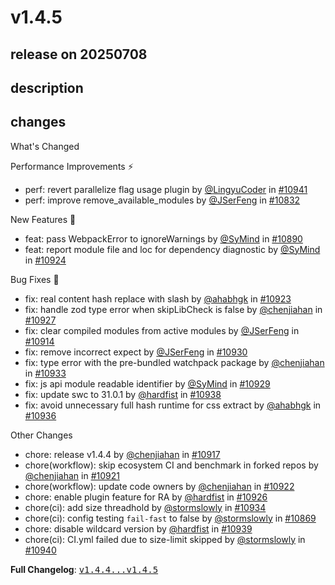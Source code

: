 # v1.4.5

## release on 20250708

## description

## changes

What's Changed

Performance Improvements ⚡

* perf: revert parallelize flag usage plugin by <a class="user-mention notranslate" data-hovercard-type="user" data-hovercard-url="/users/LingyuCoder/hovercard" data-octo-click="hovercard-link-click" data-octo-dimensions="link_type:self" href="https://github.com/LingyuCoder">@LingyuCoder</a> in <a class="issue-link js-issue-link" data-error-text="Failed to load title" data-id="3210908815" data-permission-text="Title is private" data-url="https://github.com/web-infra-dev/rspack/issues/10941" data-hovercard-type="pull_request" data-hovercard-url="/web-infra-dev/rspack/pull/10941/hovercard" href="https://github.com/web-infra-dev/rspack/pull/10941">#10941</a>
* perf: improve remove_available_modules by <a class="user-mention notranslate" data-hovercard-type="user" data-hovercard-url="/users/JSerFeng/hovercard" data-octo-click="hovercard-link-click" data-octo-dimensions="link_type:self" href="https://github.com/JSerFeng">@JSerFeng</a> in <a class="issue-link js-issue-link" data-error-text="Failed to load title" data-id="3186474692" data-permission-text="Title is private" data-url="https://github.com/web-infra-dev/rspack/issues/10832" data-hovercard-type="pull_request" data-hovercard-url="/web-infra-dev/rspack/pull/10832/hovercard" href="https://github.com/web-infra-dev/rspack/pull/10832">#10832</a>

New Features 🎉

* feat: pass WebpackError to ignoreWarnings by <a class="user-mention notranslate" data-hovercard-type="user" data-hovercard-url="/users/SyMind/hovercard" data-octo-click="hovercard-link-click" data-octo-dimensions="link_type:self" href="https://github.com/SyMind">@SyMind</a> in <a class="issue-link js-issue-link" data-error-text="Failed to load title" data-id="3198168606" data-permission-text="Title is private" data-url="https://github.com/web-infra-dev/rspack/issues/10890" data-hovercard-type="pull_request" data-hovercard-url="/web-infra-dev/rspack/pull/10890/hovercard" href="https://github.com/web-infra-dev/rspack/pull/10890">#10890</a>
* feat: report module file and loc for dependency diagnostic by <a class="user-mention notranslate" data-hovercard-type="user" data-hovercard-url="/users/SyMind/hovercard" data-octo-click="hovercard-link-click" data-octo-dimensions="link_type:self" href="https://github.com/SyMind">@SyMind</a> in <a class="issue-link js-issue-link" data-error-text="Failed to load title" data-id="3207839751" data-permission-text="Title is private" data-url="https://github.com/web-infra-dev/rspack/issues/10924" data-hovercard-type="pull_request" data-hovercard-url="/web-infra-dev/rspack/pull/10924/hovercard" href="https://github.com/web-infra-dev/rspack/pull/10924">#10924</a>

Bug Fixes 🐞

* fix: real content hash replace with slash by <a class="user-mention notranslate" data-hovercard-type="user" data-hovercard-url="/users/ahabhgk/hovercard" data-octo-click="hovercard-link-click" data-octo-dimensions="link_type:self" href="https://github.com/ahabhgk">@ahabhgk</a> in <a class="issue-link js-issue-link" data-error-text="Failed to load title" data-id="3207727714" data-permission-text="Title is private" data-url="https://github.com/web-infra-dev/rspack/issues/10923" data-hovercard-type="pull_request" data-hovercard-url="/web-infra-dev/rspack/pull/10923/hovercard" href="https://github.com/web-infra-dev/rspack/pull/10923">#10923</a>
* fix: handle zod type error when skipLibCheck is false by <a class="user-mention notranslate" data-hovercard-type="user" data-hovercard-url="/users/chenjiahan/hovercard" data-octo-click="hovercard-link-click" data-octo-dimensions="link_type:self" href="https://github.com/chenjiahan">@chenjiahan</a> in <a class="issue-link js-issue-link" data-error-text="Failed to load title" data-id="3207913272" data-permission-text="Title is private" data-url="https://github.com/web-infra-dev/rspack/issues/10927" data-hovercard-type="pull_request" data-hovercard-url="/web-infra-dev/rspack/pull/10927/hovercard" href="https://github.com/web-infra-dev/rspack/pull/10927">#10927</a>
* fix: clear compiled modules from active modules by <a class="user-mention notranslate" data-hovercard-type="user" data-hovercard-url="/users/JSerFeng/hovercard" data-octo-click="hovercard-link-click" data-octo-dimensions="link_type:self" href="https://github.com/JSerFeng">@JSerFeng</a> in <a class="issue-link js-issue-link" data-error-text="Failed to load title" data-id="3202206574" data-permission-text="Title is private" data-url="https://github.com/web-infra-dev/rspack/issues/10914" data-hovercard-type="pull_request" data-hovercard-url="/web-infra-dev/rspack/pull/10914/hovercard" href="https://github.com/web-infra-dev/rspack/pull/10914">#10914</a>
* fix: remove incorrect expect by <a class="user-mention notranslate" data-hovercard-type="user" data-hovercard-url="/users/JSerFeng/hovercard" data-octo-click="hovercard-link-click" data-octo-dimensions="link_type:self" href="https://github.com/JSerFeng">@JSerFeng</a> in <a class="issue-link js-issue-link" data-error-text="Failed to load title" data-id="3208060968" data-permission-text="Title is private" data-url="https://github.com/web-infra-dev/rspack/issues/10930" data-hovercard-type="pull_request" data-hovercard-url="/web-infra-dev/rspack/pull/10930/hovercard" href="https://github.com/web-infra-dev/rspack/pull/10930">#10930</a>
* fix: type error with the pre-bundled watchpack package by <a class="user-mention notranslate" data-hovercard-type="user" data-hovercard-url="/users/chenjiahan/hovercard" data-octo-click="hovercard-link-click" data-octo-dimensions="link_type:self" href="https://github.com/chenjiahan">@chenjiahan</a> in <a class="issue-link js-issue-link" data-error-text="Failed to load title" data-id="3208217876" data-permission-text="Title is private" data-url="https://github.com/web-infra-dev/rspack/issues/10933" data-hovercard-type="pull_request" data-hovercard-url="/web-infra-dev/rspack/pull/10933/hovercard" href="https://github.com/web-infra-dev/rspack/pull/10933">#10933</a>
* fix: js api module readable identifier by <a class="user-mention notranslate" data-hovercard-type="user" data-hovercard-url="/users/SyMind/hovercard" data-octo-click="hovercard-link-click" data-octo-dimensions="link_type:self" href="https://github.com/SyMind">@SyMind</a> in <a class="issue-link js-issue-link" data-error-text="Failed to load title" data-id="3208055754" data-permission-text="Title is private" data-url="https://github.com/web-infra-dev/rspack/issues/10929" data-hovercard-type="pull_request" data-hovercard-url="/web-infra-dev/rspack/pull/10929/hovercard" href="https://github.com/web-infra-dev/rspack/pull/10929">#10929</a>
* fix: update swc to 31.0.1 by <a class="user-mention notranslate" data-hovercard-type="user" data-hovercard-url="/users/hardfist/hovercard" data-octo-click="hovercard-link-click" data-octo-dimensions="link_type:self" href="https://github.com/hardfist">@hardfist</a> in <a class="issue-link js-issue-link" data-error-text="Failed to load title" data-id="3209324753" data-permission-text="Title is private" data-url="https://github.com/web-infra-dev/rspack/issues/10938" data-hovercard-type="pull_request" data-hovercard-url="/web-infra-dev/rspack/pull/10938/hovercard" href="https://github.com/web-infra-dev/rspack/pull/10938">#10938</a>
* fix: avoid unnecessary full hash runtime for css extract by <a class="user-mention notranslate" data-hovercard-type="user" data-hovercard-url="/users/ahabhgk/hovercard" data-octo-click="hovercard-link-click" data-octo-dimensions="link_type:self" href="https://github.com/ahabhgk">@ahabhgk</a> in <a class="issue-link js-issue-link" data-error-text="Failed to load title" data-id="3209061518" data-permission-text="Title is private" data-url="https://github.com/web-infra-dev/rspack/issues/10936" data-hovercard-type="pull_request" data-hovercard-url="/web-infra-dev/rspack/pull/10936/hovercard" href="https://github.com/web-infra-dev/rspack/pull/10936">#10936</a>

Other Changes

* chore: release v1.4.4 by <a class="user-mention notranslate" data-hovercard-type="user" data-hovercard-url="/users/chenjiahan/hovercard" data-octo-click="hovercard-link-click" data-octo-dimensions="link_type:self" href="https://github.com/chenjiahan">@chenjiahan</a> in <a class="issue-link js-issue-link" data-error-text="Failed to load title" data-id="3202905365" data-permission-text="Title is private" data-url="https://github.com/web-infra-dev/rspack/issues/10917" data-hovercard-type="pull_request" data-hovercard-url="/web-infra-dev/rspack/pull/10917/hovercard" href="https://github.com/web-infra-dev/rspack/pull/10917">#10917</a>
* chore(workflow): skip ecosystem CI and benchmark in forked repos by <a class="user-mention notranslate" data-hovercard-type="user" data-hovercard-url="/users/chenjiahan/hovercard" data-octo-click="hovercard-link-click" data-octo-dimensions="link_type:self" href="https://github.com/chenjiahan">@chenjiahan</a> in <a class="issue-link js-issue-link" data-error-text="Failed to load title" data-id="3207362477" data-permission-text="Title is private" data-url="https://github.com/web-infra-dev/rspack/issues/10921" data-hovercard-type="pull_request" data-hovercard-url="/web-infra-dev/rspack/pull/10921/hovercard" href="https://github.com/web-infra-dev/rspack/pull/10921">#10921</a>
* chore(workflow): update code owners by <a class="user-mention notranslate" data-hovercard-type="user" data-hovercard-url="/users/chenjiahan/hovercard" data-octo-click="hovercard-link-click" data-octo-dimensions="link_type:self" href="https://github.com/chenjiahan">@chenjiahan</a> in <a class="issue-link js-issue-link" data-error-text="Failed to load title" data-id="3207445544" data-permission-text="Title is private" data-url="https://github.com/web-infra-dev/rspack/issues/10922" data-hovercard-type="pull_request" data-hovercard-url="/web-infra-dev/rspack/pull/10922/hovercard" href="https://github.com/web-infra-dev/rspack/pull/10922">#10922</a>
* chore: enable plugin feature for RA by <a class="user-mention notranslate" data-hovercard-type="user" data-hovercard-url="/users/hardfist/hovercard" data-octo-click="hovercard-link-click" data-octo-dimensions="link_type:self" href="https://github.com/hardfist">@hardfist</a> in <a class="issue-link js-issue-link" data-error-text="Failed to load title" data-id="3207876370" data-permission-text="Title is private" data-url="https://github.com/web-infra-dev/rspack/issues/10926" data-hovercard-type="pull_request" data-hovercard-url="/web-infra-dev/rspack/pull/10926/hovercard" href="https://github.com/web-infra-dev/rspack/pull/10926">#10926</a>
* chore(ci): add size threadhold by <a class="user-mention notranslate" data-hovercard-type="user" data-hovercard-url="/users/stormslowly/hovercard" data-octo-click="hovercard-link-click" data-octo-dimensions="link_type:self" href="https://github.com/stormslowly">@stormslowly</a> in <a class="issue-link js-issue-link" data-error-text="Failed to load title" data-id="3208288778" data-permission-text="Title is private" data-url="https://github.com/web-infra-dev/rspack/issues/10934" data-hovercard-type="pull_request" data-hovercard-url="/web-infra-dev/rspack/pull/10934/hovercard" href="https://github.com/web-infra-dev/rspack/pull/10934">#10934</a>
* chore(ci): config testing <code>fail-fast</code> to false by <a class="user-mention notranslate" data-hovercard-type="user" data-hovercard-url="/users/stormslowly/hovercard" data-octo-click="hovercard-link-click" data-octo-dimensions="link_type:self" href="https://github.com/stormslowly">@stormslowly</a> in <a class="issue-link js-issue-link" data-error-text="Failed to load title" data-id="3194317985" data-permission-text="Title is private" data-url="https://github.com/web-infra-dev/rspack/issues/10869" data-hovercard-type="pull_request" data-hovercard-url="/web-infra-dev/rspack/pull/10869/hovercard" href="https://github.com/web-infra-dev/rspack/pull/10869">#10869</a>
* chore: disable wildcard version by <a class="user-mention notranslate" data-hovercard-type="user" data-hovercard-url="/users/hardfist/hovercard" data-octo-click="hovercard-link-click" data-octo-dimensions="link_type:self" href="https://github.com/hardfist">@hardfist</a> in <a class="issue-link js-issue-link" data-error-text="Failed to load title" data-id="3210836754" data-permission-text="Title is private" data-url="https://github.com/web-infra-dev/rspack/issues/10939" data-hovercard-type="pull_request" data-hovercard-url="/web-infra-dev/rspack/pull/10939/hovercard" href="https://github.com/web-infra-dev/rspack/pull/10939">#10939</a>
* chore(ci): CI.yml failed due to size-limit skipped by <a class="user-mention notranslate" data-hovercard-type="user" data-hovercard-url="/users/stormslowly/hovercard" data-octo-click="hovercard-link-click" data-octo-dimensions="link_type:self" href="https://github.com/stormslowly">@stormslowly</a> in <a class="issue-link js-issue-link" data-error-text="Failed to load title" data-id="3210897759" data-permission-text="Title is private" data-url="https://github.com/web-infra-dev/rspack/issues/10940" data-hovercard-type="pull_request" data-hovercard-url="/web-infra-dev/rspack/pull/10940/hovercard" href="https://github.com/web-infra-dev/rspack/pull/10940">#10940</a>

<strong>Full Changelog</strong>: <a class="commit-link" href="https://github.com/web-infra-dev/rspack/compare/v1.4.4...v1.4.5"><tt>v1.4.4...v1.4.5</tt></a>

